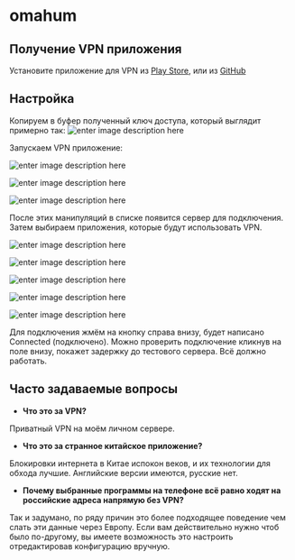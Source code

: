 # omahum
## Получение VPN приложения

Установите приложение для VPN из [Play Store](https://play.google.com/store/apps/details?id=com.v2ray.ang), или из [GitHub](https://github.com/2dust/v2rayNG/releases/download/1.6.30/v2rayNG_1.6.30_arm64-v8a.apk)


## Настройка
Копируем в буфер полученный ключ доступа, который выглядит примерно так:
![enter image description here](https://user-images.githubusercontent.com/16889941/160294384-f1b81ed7-bb54-4756-a5ac-553c06232406.png)

Запускаем VPN приложение:

![enter image description here](https://user-images.githubusercontent.com/16889941/160183204-c64586cb-6e92-40cb-86cb-18ec24ab9267.png)


![enter image description here](https://user-images.githubusercontent.com/16889941/160183214-8a327da8-f4b6-4c64-8e89-942c208d8551.png)


![enter image description here](https://user-images.githubusercontent.com/16889941/160183222-19e92246-65c0-4cb8-9f00-79884504ed4c.png)

После этих манипуляций в списке появится сервер для подключения. Затем выбираем приложения, которые будут использовать VPN.

![enter image description here](https://user-images.githubusercontent.com/16889941/160183230-eaadabd4-9306-4dcb-83f4-75b5d8aa05bf.png)


![enter image description here](https://user-images.githubusercontent.com/16889941/160183236-aa6b06f2-0aaa-4c94-90a3-28520fc0fb8c.png)


![enter image description here](https://user-images.githubusercontent.com/16889941/160183242-06547c9e-b02d-44f7-a266-50f728c8ff8d.png)


![enter image description here](https://user-images.githubusercontent.com/16889941/160183245-83405bc6-46d6-466d-b641-d1d938cd1f4f.png)

![enter image description here](https://user-images.githubusercontent.com/16889941/160291263-17c07b26-e311-4073-9514-e2bf67bac8d2.png)

Для подключения жмём на кнопку справа внизу, будет написано Connected (подключено).
Можно проверить подключение кликнув на поле внизу, покажет задержку до тестового сервера.
Всё должно работать.

## Часто задаваемые вопросы

 - **Что это за VPN?**

Приватный VPN на моём личном сервере.

 - **Что это за странное китайское приложение?**

Блокировки интернета в Китае испокон веков, и их технологии для обхода лучшие. Английские версии имеются, русские нет.
 
 - **Почему выбранные программы на телефоне всё равно ходят на российские адреса напрямую без VPN?**

Так и задумано, по ряду причин это более подходящее поведение чем слать эти данные через Европу. Если вам действительно нужно чтоб было по-другому, вы имеете возможность это настроить отредактировав конфигурацию вручную.
